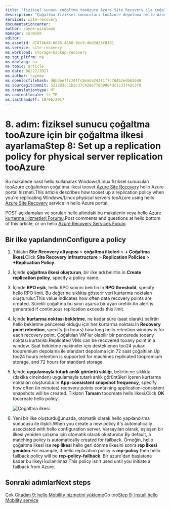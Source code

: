 ```yaml
---
title: "fiziksel sunucu çoğaltma tooAzure Azure Site Recovery ile çoğaltma ilkesi aaaSet | Microsoft Docs"
description: "Çoğaltma fiziksel sunucuları tooAzure depolama hello Azure Site Recovery hizmetini kullanarak şirket içi olduğunda çoğaltma ilkesi tooset gereken hello adımları özetler"
services: site-recovery
documentationcenter: 
author: rayne-wiselman
manager: carmonm
editor: 
ms.assetid: d7874bd8-6626-4668-9ec9-dbd2d26f8f81
ms.service: site-recovery
ms.workload: storage-backup-recovery
ms.tgt_pltfrm: na
ms.devlang: na
ms.topic: article
ms.date: 06/27/2017
ms.author: raynew
ms.openlocfilehash: d6bdeeffc24ffc8eaba24311f7c76452edb65648
ms.sourcegitcommit: 523283cc1b3c37c428e77850964dc1c33742c5f0
ms.translationtype: MT
ms.contentlocale: tr-TR
ms.lasthandoff: 10/06/2017
---
```

# <a name="step-8-set-up-a-replication-policy-for-physical-server-replication-tooazure"></a><span data-ttu-id="5cef9-103">8. adım: fiziksel sunucu çoğaltma tooAzure için bir çoğaltma ilkesi ayarlama</span><span class="sxs-lookup"><span data-stu-id="5cef9-103">Step 8: Set up a replication policy for physical server replication tooAzure</span></span>


<span data-ttu-id="5cef9-104">Bu makalede nasıl hello kullanarak Windows/Linux fiziksel sunucuları tooAzure çoğaltırken çoğaltma ilkesi tooset [Azure Site Recovery](site-recovery-overview.md) hello Azure portal hizmeti.</span><span class="sxs-lookup"><span data-stu-id="5cef9-104">This article describes how tooset up a replication policy when you're replicating Windows/Linux physical servers tooAzure using hello [Azure Site Recovery](site-recovery-overview.md) service in hello Azure portal.</span></span>


<span data-ttu-id="5cef9-105">POST açıklamaları ve soruları hello altındaki bu makalenin veya hello [Azure kurtarma Hizmetleri Forumu](https://social.msdn.microsoft.com/forums/azure/home?forum=hypervrecovmgr).</span><span class="sxs-lookup"><span data-stu-id="5cef9-105">Post comments and questions at hello bottom of this article, or on hello [Azure Recovery Services Forum](https://social.msdn.microsoft.com/forums/azure/home?forum=hypervrecovmgr).</span></span>


## <a name="configure-a-policy"></a><span data-ttu-id="5cef9-106">Bir ilke yapılandırın</span><span class="sxs-lookup"><span data-stu-id="5cef9-106">Configure a policy</span></span>

1. <span data-ttu-id="5cef9-107">Tıklatın **Site Recovery altyapısı** > **çoğaltma ilkeleri** > **+ Çoğaltma İlkesi**.</span><span class="sxs-lookup"><span data-stu-id="5cef9-107">Click **Site Recovery infrastructure** > **Replication Policies** > **+Replication Policy**.</span></span>
2. <span data-ttu-id="5cef9-108">İçinde **çoğaltma ilkesi oluşturun**, bir ilke adı belirtin.</span><span class="sxs-lookup"><span data-stu-id="5cef9-108">In **Create replication policy**, specify a policy name.</span></span>
3. <span data-ttu-id="5cef9-109">İçinde **RPO eşik**, hello RPO sınırını belirtin.</span><span class="sxs-lookup"><span data-stu-id="5cef9-109">In **RPO threshold**, specify hello RPO limit.</span></span> <span data-ttu-id="5cef9-110">Bu değer ne sıklıkta gösterir veri kurtarma noktaları oluşturulur.</span><span class="sxs-lookup"><span data-stu-id="5cef9-110">This value indicates how often data recovery points are created.</span></span> <span data-ttu-id="5cef9-111">Sürekli çoğaltma bu sınırı aşarsa bir uyarı üretilir.</span><span class="sxs-lookup"><span data-stu-id="5cef9-111">An alert is generated if continuous replication exceeds this limit.</span></span>
4. <span data-ttu-id="5cef9-112">İçinde **kurtarma noktası bekletme**, ne kadar süre (saat olarak) belirtin hello bekletme penceresi olduğu için her kurtarma noktası.</span><span class="sxs-lookup"><span data-stu-id="5cef9-112">In **Recovery point retention**, specify (in hours) how long hello retention window is for each recovery point.</span></span> <span data-ttu-id="5cef9-113">Çoğaltılan VM'ler olabilir bir pencerede tooany noktası kurtarıldı.</span><span class="sxs-lookup"><span data-stu-id="5cef9-113">Replicated VMs can be recovered tooany point in a window.</span></span> <span data-ttu-id="5cef9-114">Saat bekletme makineler için desteklenen too24 yukarı toopremium depolama ile standart depolama için 72 saat çoğaltılan.</span><span class="sxs-lookup"><span data-stu-id="5cef9-114">Up too24 hours retention is supported for machines replicated toopremium storage, and 72 hours for standard storage.</span></span>
5. <span data-ttu-id="5cef9-115">İçinde **uygulamayla tutarlı anlık görüntü sıklığı**, belirtin ne sıklıkta (dakika cinsinden) uygulamayla tutarlı anlık görüntüleri içeren kurtarma noktaları oluşturulur.</span><span class="sxs-lookup"><span data-stu-id="5cef9-115">In **App-consistent snapshot frequency**, specify how often (in minutes) recovery points containing application-consistent snapshots will be created.</span></span> <span data-ttu-id="5cef9-116">Tıklatın **Tamam** toocreate hello ilkesi.</span><span class="sxs-lookup"><span data-stu-id="5cef9-116">Click **OK** toocreate hello policy.</span></span>

    ![Çoğaltma ilkesi](./media/physical-walkthrough-replication/gs-replication2.png)
8. <span data-ttu-id="5cef9-118">Yeni bir ilke oluşturduğunuzda, otomatik olarak hello yapılandırma sunucusu ile ilişkili.</span><span class="sxs-lookup"><span data-stu-id="5cef9-118">When you create a new policy it's automatically associated with hello configuration server.</span></span> <span data-ttu-id="5cef9-119">Varsayılan olarak, eşleşen bir ilkesi yeniden çalışma için otomatik olarak oluşturulur.</span><span class="sxs-lookup"><span data-stu-id="5cef9-119">By default, a matching policy is automatically created for failback.</span></span> <span data-ttu-id="5cef9-120">Örneğin, hello çoğaltma ilkesi ise **rep İlkesi** hello geri dönme ilkesini sonra **rep İlkesi yeniden**.</span><span class="sxs-lookup"><span data-stu-id="5cef9-120">For example, if hello replication policy is **rep-policy** then hello failback policy will be **rep-policy-failback**.</span></span> <span data-ttu-id="5cef9-121">Bir azure'dan başlatana kadar bu ilkeyi kullanılmaz.</span><span class="sxs-lookup"><span data-stu-id="5cef9-121">This policy isn't used until you initiate a failback from Azure.</span></span>

## <a name="next-steps"></a><span data-ttu-id="5cef9-122">Sonraki adımlar</span><span class="sxs-lookup"><span data-stu-id="5cef9-122">Next steps</span></span>

<span data-ttu-id="5cef9-123">Çok Git[adım 9: hello Mobility hizmetini yükleme](physical-walkthrough-install-mobility.md)</span><span class="sxs-lookup"><span data-stu-id="5cef9-123">Go too[Step 9: Install hello Mobility service](physical-walkthrough-install-mobility.md)</span></span>
